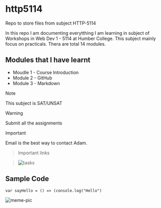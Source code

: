 # http5114
Repo to store files from subject HTTP-5114

In this repo I am documenting everytthing I am learning in subject of Workshops in Web Dev 1 - 5114 at Humber College. This subject mainly focus on practicals. Thera are total 14 modules.

## Modules that I have learnt

- Moudle 1 - Course Introduction
- Module 2 - GitHub
- Module 3 - Markdown

> [!Note]
This subject is SAT/UNSAT

> [!Warning]
Submit all the assignments

> [!Important]
Email is the best way to contact Adam.
> Important links

> ![tasks](https://tasks.brickmmo.com/)

## Sample Code

`var sayHello = () => (console.log("Hello")`

![meme-pic](https://tasks.brickmmo.com/images/meme-hate-love.jpeg)





